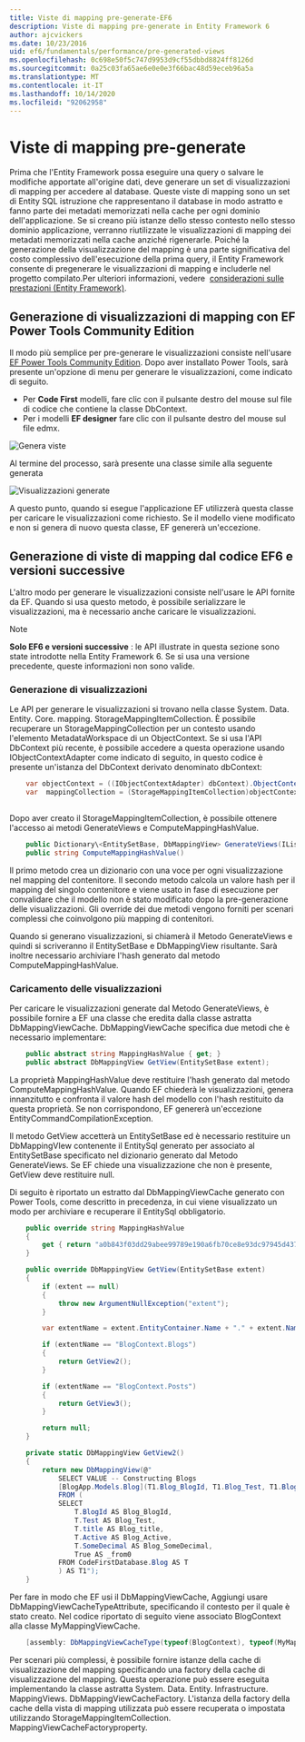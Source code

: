 ```yaml
---
title: Viste di mapping pre-generate-EF6
description: Viste di mapping pre-generate in Entity Framework 6
author: ajcvickers
ms.date: 10/23/2016
uid: ef6/fundamentals/performance/pre-generated-views
ms.openlocfilehash: 0c698e50f5c747d9953d9cf55dbbd8824ff8126d
ms.sourcegitcommit: 0a25c03fa65ae6e0e0e3f66bac48d59eceb96a5a
ms.translationtype: MT
ms.contentlocale: it-IT
ms.lasthandoff: 10/14/2020
ms.locfileid: "92062958"
---
```

# <a name="pre-generated-mapping-views"></a>Viste di mapping pre-generate
Prima che l'Entity Framework possa eseguire una query o salvare le modifiche apportate all'origine dati, deve generare un set di visualizzazioni di mapping per accedere al database. Queste viste di mapping sono un set di Entity SQL istruzione che rappresentano il database in modo astratto e fanno parte dei metadati memorizzati nella cache per ogni dominio dell'applicazione. Se si creano più istanze dello stesso contesto nello stesso dominio applicazione, verranno riutilizzate le visualizzazioni di mapping dei metadati memorizzati nella cache anziché rigenerarle. Poiché la generazione della visualizzazione del mapping è una parte significativa del costo complessivo dell'esecuzione della prima query, il Entity Framework consente di pregenerare le visualizzazioni di mapping e includerle nel progetto compilato.Per ulteriori informazioni, vedere  [considerazioni sulle prestazioni (Entity Framework)](xref:ef6/fundamentals/performance/perf-whitepaper).

## <a name="generating-mapping-views-with-the-ef-power-tools-community-edition"></a>Generazione di visualizzazioni di mapping con EF Power Tools Community Edition

Il modo più semplice per pre-generare le visualizzazioni consiste nell'usare [EF Power Tools Community Edition](https://marketplace.visualstudio.com/items?itemName=ErikEJ.EntityFramework6PowerToolsCommunityEdition). Dopo aver installato Power Tools, sarà presente un'opzione di menu per generare le visualizzazioni, come indicato di seguito.

-   Per **Code First** modelli, fare clic con il pulsante destro del mouse sul file di codice che contiene la classe DbContext.
-   Per i modelli **EF designer** fare clic con il pulsante destro del mouse sul file edmx.

![Genera viste](~/ef6/media/generateviews.png)

Al termine del processo, sarà presente una classe simile alla seguente generata

![Visualizzazioni generate](~/ef6/media/generatedviews.png)

A questo punto, quando si esegue l'applicazione EF utilizzerà questa classe per caricare le visualizzazioni come richiesto. Se il modello viene modificato e non si genera di nuovo questa classe, EF genererà un'eccezione.

## <a name="generating-mapping-views-from-code---ef6-onwards"></a>Generazione di viste di mapping dal codice EF6 e versioni successive

L'altro modo per generare le visualizzazioni consiste nell'usare le API fornite da EF. Quando si usa questo metodo, è possibile serializzare le visualizzazioni, ma è necessario anche caricare le visualizzazioni.

> [!NOTE]
> **Solo EF6 e versioni successive** : le API illustrate in questa sezione sono state introdotte nella Entity Framework 6. Se si usa una versione precedente, queste informazioni non sono valide.

### <a name="generating-views"></a>Generazione di visualizzazioni

Le API per generare le visualizzazioni si trovano nella classe System. Data. Entity. Core. mapping. StorageMappingItemCollection. È possibile recuperare un StorageMappingCollection per un contesto usando l'elemento MetadataWorkspace di un ObjectContext. Se si usa l'API DbContext più recente, è possibile accedere a questa operazione usando IObjectContextAdapter come indicato di seguito, in questo codice è presente un'istanza del DbContext derivato denominato dbContext:

``` csharp
    var objectContext = ((IObjectContextAdapter) dbContext).ObjectContext;
    var  mappingCollection = (StorageMappingItemCollection)objectContext.MetadataWorkspace
                                                                        .GetItemCollection(DataSpace.CSSpace);
```

Dopo aver creato il StorageMappingItemCollection, è possibile ottenere l'accesso ai metodi GenerateViews e ComputeMappingHashValue.

``` csharp
    public Dictionary\<EntitySetBase, DbMappingView> GenerateViews(IList<EdmSchemaError> errors)
    public string ComputeMappingHashValue()
```

Il primo metodo crea un dizionario con una voce per ogni visualizzazione nel mapping del contenitore. Il secondo metodo calcola un valore hash per il mapping del singolo contenitore e viene usato in fase di esecuzione per convalidare che il modello non è stato modificato dopo la pre-generazione delle visualizzazioni. Gli override dei due metodi vengono forniti per scenari complessi che coinvolgono più mapping di contenitori.

Quando si generano visualizzazioni, si chiamerà il Metodo GenerateViews e quindi si scriveranno il EntitySetBase e DbMappingView risultante. Sarà inoltre necessario archiviare l'hash generato dal metodo ComputeMappingHashValue.

### <a name="loading-views"></a>Caricamento delle visualizzazioni

Per caricare le visualizzazioni generate dal Metodo GenerateViews, è possibile fornire a EF una classe che eredita dalla classe astratta DbMappingViewCache. DbMappingViewCache specifica due metodi che è necessario implementare:

``` csharp
    public abstract string MappingHashValue { get; }
    public abstract DbMappingView GetView(EntitySetBase extent);
```

La proprietà MappingHashValue deve restituire l'hash generato dal metodo ComputeMappingHashValue. Quando EF chiederà le visualizzazioni, genera innanzitutto e confronta il valore hash del modello con l'hash restituito da questa proprietà. Se non corrispondono, EF genererà un'eccezione EntityCommandCompilationException.

Il metodo GetView accetterà un EntitySetBase ed è necessario restituire un DbMappingVIew contenente il EntitySql generato per associato al EntitySetBase specificato nel dizionario generato dal Metodo GenerateViews. Se EF chiede una visualizzazione che non è presente, GetView deve restituire null.

Di seguito è riportato un estratto dal DbMappingViewCache generato con Power Tools, come descritto in precedenza, in cui viene visualizzato un modo per archiviare e recuperare il EntitySql obbligatorio.

``` csharp
    public override string MappingHashValue
    {
        get { return "a0b843f03dd29abee99789e190a6fb70ce8e93dc97945d437d9a58fb8e2afd2e"; }
    }

    public override DbMappingView GetView(EntitySetBase extent)
    {
        if (extent == null)
        {
            throw new ArgumentNullException("extent");
        }

        var extentName = extent.EntityContainer.Name + "." + extent.Name;

        if (extentName == "BlogContext.Blogs")
        {
            return GetView2();
        }

        if (extentName == "BlogContext.Posts")
        {
            return GetView3();
        }

        return null;
    }

    private static DbMappingView GetView2()
    {
        return new DbMappingView(@"
            SELECT VALUE -- Constructing Blogs
            [BlogApp.Models.Blog](T1.Blog_BlogId, T1.Blog_Test, T1.Blog_title, T1.Blog_Active, T1.Blog_SomeDecimal)
            FROM (
            SELECT
                T.BlogId AS Blog_BlogId,
                T.Test AS Blog_Test,
                T.title AS Blog_title,
                T.Active AS Blog_Active,
                T.SomeDecimal AS Blog_SomeDecimal,
                True AS _from0
            FROM CodeFirstDatabase.Blog AS T
            ) AS T1");
    }
```

Per fare in modo che EF usi il DbMappingViewCache, Aggiungi usare DbMappingViewCacheTypeAttribute, specificando il contesto per il quale è stato creato. Nel codice riportato di seguito viene associato BlogContext alla classe MyMappingViewCache.

``` csharp
    [assembly: DbMappingViewCacheType(typeof(BlogContext), typeof(MyMappingViewCache))]
```

Per scenari più complessi, è possibile fornire istanze della cache di visualizzazione del mapping specificando una factory della cache di visualizzazione del mapping. Questa operazione può essere eseguita implementando la classe astratta System. Data. Entity. Infrastructure. MappingViews. DbMappingViewCacheFactory. L'istanza della factory della cache della vista di mapping utilizzata può essere recuperata o impostata utilizzando StorageMappingItemCollection. MappingViewCacheFactoryproperty.

